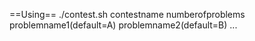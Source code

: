 ==Using==
./contest.sh contestname numberofproblems
problemname1(default=A)
problemname2(default=B)
...